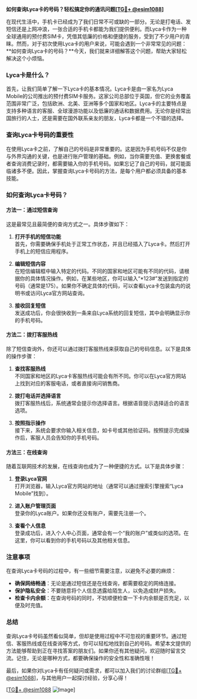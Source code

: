 **如何查询Lyca卡的号码？轻松搞定你的通讯问题[[TG💪+ @esim1088](https://t.me/s/esim1088)]**

在现代生活中，手机卡已经成为了我们日常不可或缺的一部分。无论是打电话、发短信还是上网冲浪，一张合适的手机卡都能为我们提供便利。而Lyca卡作为一种全球通用的预付费SIM卡，凭借其低廉的价格和便捷的服务，受到了不少用户的青睐。然而，对于初次使用Lyca卡的用户来说，可能会遇到一个非常常见的问题：**如何查询Lyca卡的号码？**今天，我们就来详细解答这个问题，帮助大家轻松解决这个小烦恼。

### Lyca卡是什么？

首先，让我们简单了解一下Lyca卡的基本情况。Lyca卡是由一家名为Lyca Mobile的公司推出的预付费SIM卡服务。这家公司总部位于英国，但它的业务覆盖范围非常广泛，包括欧洲、北美、亚洲等多个国家和地区。Lyca卡的主要特点是支持多种语言的客服、全球漫游功能以及低廉的通话和数据费用。无论你是经常出国旅行的人士，还是需要在国外联系亲友的朋友，Lyca卡都是一个不错的选择。

### 查询Lyca卡号码的重要性

在使用Lyca卡之前，了解自己的号码是非常重要的。这是因为手机号码不仅是你与外界沟通的关键，也是进行账户管理的基础。例如，当你需要充值、更换套餐或者查询消费记录时，都需要输入你的手机号码。如果忘记了自己的号码，就可能面临诸多不便。因此，掌握查询Lyca卡号码的方法，是每个用户都必须具备的基本技能。

### 如何查询Lyca卡号码？

#### 方法一：通过短信查询

这是最常见且最简便的查询方式之一。具体步骤如下：

1. **打开手机的短信功能**  
   首先，你需要确保手机处于正常工作状态，并且已经插入了Lyca卡。然后打开手机上的短信应用程序。

2. **编辑短信内容**  
   在短信编辑框中输入特定的代码。不同的国家和地区可能有不同的代码，请根据你的具体情况操作。例如，在某些地区，你可以输入“*123#”发送到指定的号码（通常是175）。如果你不确定具体的代码，可以查看Lyca卡包装盒内的说明书或访问Lyca官方网站查询。

3. **接收回复短信**  
   发送成功后，你会很快收到一条来自Lyca系统的回复短信，其中会明确显示你的手机号码。

#### 方法二：拨打客服热线

除了短信查询外，你还可以通过拨打客服热线来获取自己的号码信息。以下是具体的操作步骤：

1. **查找客服热线**  
   不同国家和地区的Lyca卡客服热线可能会有所不同。你可以在Lyca官方网站上找到对应的客服电话，或者直接询问销售商。

2. **拨打电话并选择语言**  
   拨打客服热线后，系统通常会提示你选择语言。根据语音提示选择适合的语言选项。

3. **按照指示操作**  
   接下来，系统会要求你输入相关信息，如卡号或其他验证码。按照提示完成操作后，客服人员会告知你的手机号码。

#### 方法三：在线查询

随着互联网技术的发展，在线查询也成为了一种便捷的方式。以下是具体步骤：

1. **登录Lyca官网**  
   打开浏览器，输入Lyca官方网站的地址（通常可以通过搜索引擎搜索“Lyca Mobile”找到）。

2. **进入账户管理页面**  
   登录你的Lyca账户。如果你还没有账户，需要先注册一个。

3. **查看个人信息**  
   登录成功后，进入个人中心页面，通常会有一个“我的账户”或类似的选项。在这里，你可以看到你的手机号码以及其他相关信息。

### 注意事项

在查询Lyca卡号码的过程中，有一些细节需要注意，以避免不必要的麻烦：

- **确保网络畅通**：无论是通过短信还是在线查询，都需要稳定的网络连接。
- **保护隐私安全**：不要随意将个人信息透露给陌生人，以免造成财产损失。
- **检查卡内余额**：在查询号码的同时，不妨顺便检查一下卡内余额是否充足，以便及时充值。

### 总结

查询Lyca卡号码虽然看似简单，但却是使用过程中不可忽视的重要环节。通过短信、客服热线或在线查询等方式，你可以轻松地找到自己的号码。希望本文提供的方法能够帮助到正在寻找答案的朋友们。如果你还有其他疑问，欢迎随时留言交流。记住，无论是哪种方式，都要确保操作的安全性和准确性哦！

最后，如果你对Lyca卡有任何疑问或需求，都可以加入我们的讨论群组[[TG💪+ @esim1088](https://t.me/s/esim1088)]，与其他用户一起探讨经验，分享心得！  

[[TG💪+ @esim1088](https://t.me/s/esim1088) ![Image](https://i.postimg.cc/4NQfJmqS/Snipaste-2025-05-13-00-14-12.png)]